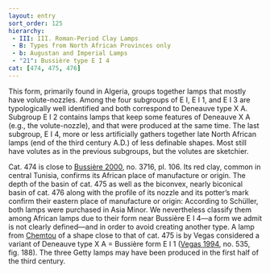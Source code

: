 ```yaml
---
layout: entry
sort_order: 125
hierarchy:
 - III: III. Roman-Period Clay Lamps
 - B: Types from North African Provinces only
 - b: Augustan and Imperial Lamps
 - "21": Bussière type E I 4
cat: [474, 475, 476]
---
```


This form, primarily found in Algeria, groups together lamps that mostly have volute-nozzles. Among the four subgroups of E I, E I 1, and E I 3 are typologically well identified and both correspond to Deneauve type X A. Subgroup E I 2 contains lamps that keep some features of Deneauve X A (e.g., the volute-nozzle), and that were produced at the same time. The last subgroup, E I 4, more or less artificially gathers together late North African lamps (end of the third century A.D.) of less definable shapes. Most still have volutes as in the previous subgroups, but the volutes are sketchier.

Cat. 474 is close to <a href='../../bibliography/#bussiere-2000'>Bussière 2000</a>, no. 3716, pl. 106. Its red clay, common in central Tunisia, confirms its African place of manufacture or origin. The depth of the basin of cat. 475 as well as the biconvex, nearly biconical basin of cat. 476 along with the profile of its nozzle and its potter’s mark confirm their eastern place of manufacture or origin: According to Schüller, both lamps were purchased in Asia Minor. We nevertheless classify them among African lamps due to their form near Bussière E I 4—a form we admit is not clearly defined—and in order to avoid creating another type. A lamp from <a href='../../map/#loc_320877'>Chemtou</a> of a shape close to that of cat. 475 is by Vegas considered a variant of Deneauve type X A = Bussière form E I 1 (<a href='../../bibliography/#vegas-1994'>Vegas 1994</a>, no. 535, fig. 188). The three Getty lamps may have been produced in the first half of the third century.
